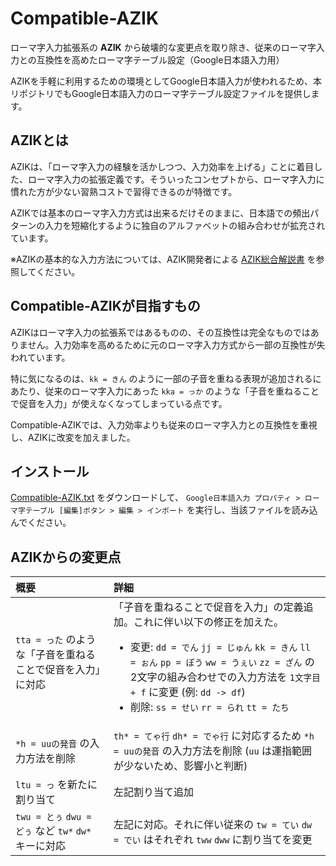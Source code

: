 # Compatible-AZIK

ローマ字入力拡張系の **AZIK** から破壊的な変更点を取り除き、従来のローマ字入力との互換性を高めたローマ字テーブル設定（Google日本語入力用）

AZIKを手軽に利用するための環境としてGoogle日本語入力が使われるため、本リポジトリでもGoogle日本語入力のローマ字テーブル設定ファイルを提供します。

## AZIKとは

AZIKは、「ローマ字入力の経験を活かしつつ、入力効率を上げる」ことに着目した、ローマ字入力の拡張定義です。そういったコンセプトから、ローマ字入力に慣れた方が少ない習熟コストで習得できるのが特徴です。

AZIKでは基本のローマ字入力方式は出来るだけそのままに、日本語での頻出パターンの入力を短縮化するように独自のアルファベットの組み合わせが拡充されています。

※AZIKの基本的な入力方法については、AZIK開発者による [AZIK総合解説書](http://hp.vector.co.jp/authors/VA002116/azik/azikinfo.htm) を参照してください。

## Compatible-AZIKが目指すもの

AZIKはローマ字入力の拡張系ではあるものの、その互換性は完全なものではありません。入力効率を高めるために元のローマ字入力方式から一部の互換性が失われています。

特に気になるのは、`kk = きん` のように一部の子音を重ねる表現が追加されるにあたり、従来のローマ字入力にあった `kka = っか` のような「子音を重ねることで促音を入力」が使えなくなってしまっている点です。

Compatible-AZIKでは、入力効率よりも従来のローマ字入力との互換性を重視し、AZIKに改変を加えました。

## インストール

[Compatible-AZIK.txt](./Compatible-AZIK.txt) をダウンロードして、 `Google日本語入力 プロパティ > ローマ字テーブル [編集]ボタン > 編集 > インポート` を実行し、当該ファイルを読み込んでください。

## AZIKからの変更点

| 概要 | 詳細 |
| :--- | :--- |
| `tta = った` のような「子音を重ねることで促音を入力」に対応 | 「子音を重ねることで促音を入力」の定義追加。これに伴い以下の修正を加えた。<br/><ul><li>変更: `dd = でん` `jj = じゅん` `kk = きん` `ll = ぉん` `pp = ぽう` `ww = うぇい` `zz = ざん` の2文字の組み合わせでの入力方法を `1文字目 + f` に変更 (例: `dd -> df`)</li><li>削除: `ss = せい` `rr = られ` `tt = たち`</li></ul> |
| `*h = uuの発音` の入力方法を削除 | `th* = てゃ行` `dh* = でゃ行` に対応するため `*h = uuの発音` の入力方法を削除 (`uu` は運指範囲が少ないため、影響小と判断) |
| `ltu = っ` を新たに割り当て | 左記割り当て追加 |
| `twu = とぅ` `dwu = どぅ` など `tw*` `dw*` キーに対応 | 左記に対応。それに伴い従来の `tw = てい` `dw = でい` はそれぞれ `tww` `dww` に割り当てを変更 |
